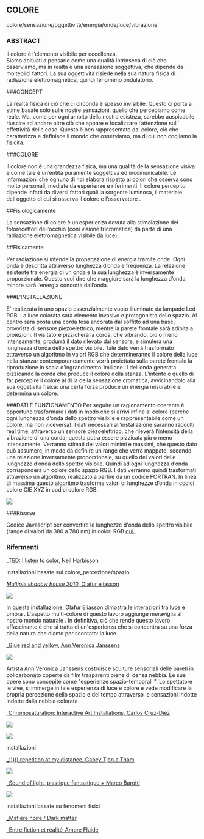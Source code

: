 ## COLORE

colore/sensazione/oggettività/energia/onde/luce/vibrazione


### ABSTRACT

Il colore è l’elemento visibile per eccellenza.  
Siamo abituati a pensarlo come una qualità intrinseca di ciò che osserviamo, ma in realtà è una sensazione soggettiva, che dipende da molteplici fattori. 
La sua oggettività risiede nella sua natura fisica di radiazione elettromagnetica, quindi fenomeno ondulatorio.

###CONCEPT

La realtà fisica di ciò che ci circonda è spesso invisibile.
Questo ci porta a stime basate solo sulle nostre sensazioni: quello che percepiamo come reale. 
Ma, come per ogni ambito della nostra esistnza, sarebbe auspicabile riuscire ad andare oltre ciò che appare e focalizzare l’attenzione sull’ effettività delle cose.
Questo è ben rappresentato dal colore, ciò che caratterizza e definisce il mondo che osserviamo, ma di cui non cogliamo la fisicità.


###COLORE

Il colore non è una grandezza fisica, ma una qualità della sensazione visiva e come tale è un’entità puramente soggettiva ed incomunicabile. Le informazioni che ognuno di noi elabora rispetto ai colori che osserva sono molto personali, mediate da esperienze e riferimenti.
Il colore percepito dipende infatti da diversi fattori quali la sorgente luminosa, il materiale dell’oggetto di cui si osserva il colore e l’osservatore .

##Fisiologicamente

La sensazione di colore è un’esperienza dovuta alla stimolazione dei fotorecettori dell’occhio (coni visione tricromatica) da parte di una radiazione elettromagnetica visibile (la luce);

##Fisicamente

Per radiazione si intende la propagazione di energia tramite onde. Ogni onda è descritta attraverso lunghezza d’onda e frequenza.
La relazione esistente tra energia di un onda e la sua lunghezza è inversamente proporzionale. Questo vuol dire che maggiore sarà la lunghezza d’onda, minore sarà l’energia condotta dall’onda.


###L’INSTALLAZIONE

E’ realizzata in uno spazio essenzialmente vuoto illuminato da lampade Led RGB. La luce colorata sarà elemento invasivo e protagonista dello spazio.
Al centro sarà posta una corda tesa ancorata dal soffitto ad una base, provvista di sensore piezoelettrico, mentre la parete frontale sarà adibita a proiezioni.
Il visitatore pizzicherà la corda, che vibrando, più o meno intensamente, produrrà il dato rilevato dal sensore, e simulerà una lunghezza d’onda dello spettro visibile. Tale dato verrà trasformato attraverso un algoritmo in valori RGB che determineranno il colore della luce nella stanza; contemporaneamente verrà proiettata sulla parete frontale la riproduzione in scala d’ingrandimento 1milione :1 dell’onda generata pizzicando la corda che produce il colore della stanza.
L’intento è  quello di far percepire il colore al di la della sensazione cromatica,  avvicinandolo alla sua oggetività fisica: una certa forza produce un energia misurabile e determina un colore.


###DATI E FUNZIONAMENTO
Per seguire un ragionamento coerente è opportuno trasformare i dati in modo che si arrivi infine al colore (perche ogni lunghezza d’onda dello spettro visibile è rappresentabile come un colore, ma non viceversa).
I dati necessari all’installazione saranno raccolti real time, attraverso un sensore piezoelettrico, che rileverà l’intensità della vibrazione di una corda; questa potra essere pizzicata più o meno intensamente.  Verranno stimati dei valori minimi e massimi, che questo dato può assumere, in modo da definire un range che verrà mappato, secondo una relazione inversamente proporzionale, su quello dei valori delle lunghezze d’onda dello spettro visibile.
Quindi ad ogni lunghezza d’onda corrisponderà un colore dello spazio RGB.
I dati verranno quindi trasformati attraverso un algoritmo, realizzato  a partire da un codice FORTRAN. In linea di massima questo algoritmo trasforma valori di lunghezze d’onda in codici colore CIE XYZ in codici colore RGB.


![](http://i.imgur.com/Vzf0oLg.jpg?1)

###Risorse

Codice Javascript per convertire le lunghezze d'onda dello spettro visibile (range di valori da 380 a 780 nm) in colori RGB [qui ](http://scienceprimer.com/javascript-code-convert-light-wavelength-color). 


### Rifermenti
[_TED: I listen to color, Neil Harbisson ](https://www.ted.com/talks/neil_harbisson_i_listen_to_color)


installazioni basate sul colore_percezione/spazio


[_Multiple shadow house 2010_, Olafur eliasson ](http://olafureliasson.net/archive/artwork/WEK100053/multiple-shadow-house)

![](http://i.imgur.com/tvVl4iS.jpg)


In questa installazione, Olafur Eliasson dimostra le interazioni tra luce e ombra . L'aspetto multi-colore di questo lavoro aggiunge meraviglia al nostro mondo naturale . In definitiva, ciò che rende questo lavoro affascinante è che si tratta di un'esperienza che si concentra su una forza della natura che diamo per scontato: la luce.



[_Blue red  and yellow, Ann Veronica Janssens](http://www.ornotmagazine.it/project/rendere-visibile-linvisibile-ann-veronica-janssens/)


![](http://i.imgur.com/n2IpUqy.jpg?1)

Artista Ann Veronica Janssens costruisce sculture sensoriali delle pareti in policarbonato coperte da film trasparenti piene di densa nebbia. Le sue opere sono concepite come "esperienze spazio-temporali ". Lo spettatore le vive, si immerge in tale esperienza di luce e colore e vede modificare la propria percezione dello spazio e del tempo attraverso le sensazioni indotte indotte dalla nebbia colorata

[_Chromosaturation: Interactive Art Installations, Carlos Cruz-Diez](http://theinspirationgrid.com/chromosaturation-interactive-art-installations-by-carlos-cruz-diez/)

![](http://www.designboom.com/wp-content/uploads/2012/11/carlos02.jpg)

![](https://lightartblog.files.wordpress.com/2013/05/carlos-cruz-diez-chromosaturation.jpg)


installazioni 

[_))))) repetition at my distance, Gabey Tjon a Tham ](http://www.gabeytjonatham.com/repetition-at-my-distance/)

![](http://api.ning.com/files/DtcI2O2Ry7D3hNzVRfuxiWLslfVoR1kyz2*Yrxsdgt84ECyV7S42MddYXJbDN6XQzdPWRgnUg2zqprX8ONvTy1eF5fUAze1A/1082112328.jpeg)

[_Sound of light, plastique fantastique + Marco Barotti](http://www.designboom.com/architecture/marco-barotti-plastique-fantastique-sound-of-light-urban-lights-ruhr-2014-germany-10-29-2014/)

![](http://www.designboom.com/wp-content/uploads/2014/10/marco-barotti-plastique-fantastique-sound-of-light-urban-lights-ruhr-2014-germany-designboom-09.jpg)
 



installazioni basate su fenomeni fisici


[_Matière noire / Dark matter ](http://www.scenocosme.com/matiere_noire_en.htm#1)


[_Entre fiction et réalité_Ambre Fluide ](http://www.scenocosme.com/fiction_realite_en.htm)











